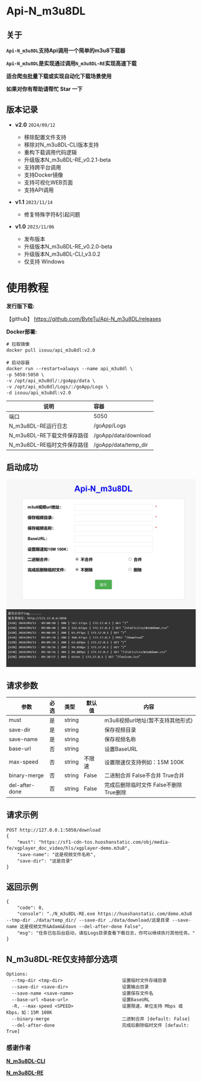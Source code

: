 # Api-N_m3u8DL

## 关于

**`Api-N_m3u8DL`支持Api调用一个简单的m3u8下载器**

**`Api-N_m3u8DL`是实现通过调用`N_m3u8DL-RE`实现高速下载**

**适合爬虫批量下载或实现自动化下载场景使用**

**如果对你有帮助请帮忙 Star 一下**

## 版本记录

- **v2.0** `2024/09/12`
    - 移除配置文件支持
    - 移除对N_m3u8DL-CLI版本支持
    - 重构下载调用代码逻辑
    - 升级版本N_m3u8DL-RE_v0.2.1-beta
    - 支持跨平台调用
    - 支持Docker镜像
    - 支持可视化WEB页面
    - 支持API调用

- **v1.1** `2023/11/14`
    - 修复特殊字符&引起问题

- **v1.0** `2023/11/06`
    - 发布版本
    - 升级版本N_m3u8DL-RE_v0.2.0-beta
    - 升级版本N_m3u8DL-CLI_v3.0.2
    - 仅支持 Windows

# 使用教程

**发行版下载:**

【github】 https://github.com/ByteTu/Api-N_m3u8DL/releases

**Docker部署:**

``` shell
# 拉取镜像
docker pull isouu/api_m3u8dl:v2.0

# 启动容器
docker run --restart=always --name api_m3u8dl \
-p 5050:5050 \
-v /opt/api_m3u8dl/:/goApp/data \
-v /opt/api_m3u8dl/Logs/:/goApp/Logs \
-d isouu/api_m3u8dl:v2.0
``` 

| 说明                        | 容器                 |
| --------------------------- | :------------------- |
| 端口                        | 5050                 |
| N_m3u8DL-RE运行日志         | /goApp/Logs          |
| N_m3u8DL-RE下载文件保存路径 | /goApp/data/download |
| N_m3u8DL-RE临时文件保存路径 | /goApp/data/temp_dir |

## 启动成功

![图片](/Img/001.png "首页")
![图片](/Img/002.png "运行状态")

## 请求参数

| 参数           | 必选 | 类型   | 默认值 | 内容                                    |
| -------------- | :--- | :----- | ------ | --------------------------------------- |
| must           | 是   | string |        | m3u8视频url地址(暂不支持其他形式)       |
| save-dir       | 是   | string |        | 保存视频目录                            |
| save-name      | 是   | string |        | 保存视频名称                            |
| base-url       | 否   | string |        | 设置BaseURL                             |
| max-speed      | 否   | string | 不限速 | 设置限速仅支持例如：15M 100K            |
| binary-merge   | 否   | string | False  | 二进制合并 False不合并 True合并         |
| del-after-done | 否   | string | False  | 完成后删除临时文件 False不删除 True删除 |

## 请求示例

``` 
POST http://127.0.0.1:5050/download
{
    "must": "https://sf1-cdn-tos.huoshanstatic.com/obj/media-fe/xgplayer_doc_video/hls/xgplayer-demo.m3u8",
    "save-name": "这是视频文件名称",
    "save-dir": "这是目录"
}
```

## 返回示例

``` 
{
    "code": 0,
    "console": "./N_m3u8DL-RE.exe https://huoshanstatic.com/demo.m3u8 --tmp-dir ./data/temp_dir/ --save-dir ./data/download/这是目录 --save-name 这是视频文件&Adam&Edavn --del-after-done False",
    "msg": "任务已在后台启动，请在Logs目录查看下载日志，你可以继续执行其他任务。"
}
```

## N_m3u8DL-RE仅支持部分选项

```
Options:
  --tmp-dir <tmp-dir>                      设置临时文件存储目录
  --save-dir <save-dir>                    设置输出目录
  --save-name <save-name>                  设置保存文件名
  --base-url <base-url>                    设置BaseURL
  -R, --max-speed <SPEED>                  设置限速，单位支持 Mbps 或 Kbps，如：15M 100K
  --binary-merge                           二进制合并 [default: False]
  --del-after-done                         完成后删除临时文件 [default: True]
```

### 感谢作者

**[N_m3u8DL-CLI](https://github.com/nilaoda/N_m3u8DL-CLI)**

**[N_m3u8DL-RE](https://github.com/nilaoda/N_m3u8DL-RE)**
